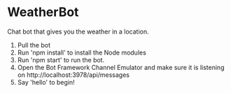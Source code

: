 # WeatherBot
Chat bot that gives you the weather in a location.

1. Pull the bot
2. Run 'npm install' to install the Node modules
3. Run 'npm start' to run the bot.
4. Open the Bot Framework Channel Emulator and make sure it is listening on http://localhost:3978/api/messages
5. Say 'hello' to begin!
